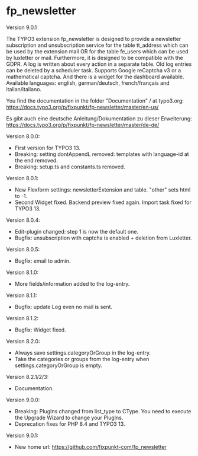 # fp_newsletter

Version 9.0.1

The TYPO3 extension fp_newsletter is designed to provide a newsletter subscription and unsubscription service for the
table tt_address which can be used by the extension mail OR for the table fe_users which can be used by luxletter or mail.
Furthermore, it is designed to be compatible with the GDPR. A log is written about every action in a separate table.
Old log entries can be deleted by a scheduler task.
Supports Google reCaptcha v3 or a mathematical captcha.
And there is a widget for the dashboard available.
Available languages: english, german/deutsch, french/français and italian/italiano.

You find the documentation in the folder "Documentation" / at typo3.org:
https://docs.typo3.org/p/fixpunkt/fp-newsletter/master/en-us/

Es gibt auch eine deutsche Anleitung/Dokumentation zu dieser Erweiterung:
https://docs.typo3.org/p/fixpunkt/fp-newsletter/master/de-de/


Version 8.0.0:
- First version for TYPO3 13.
- Breaking: setting dontAppendL removed: templates with language-id at the end removed.
- Breaking: setup.ts and constants.ts removed.

Version 8.0.1:
- New Flexform settings: newsletterExtension and table. "other" sets html to -1.
- Second Widget fixed. Backend preview fixed again. Import task fixed for TYPO3 13.

Version 8.0.4:
- Edit-plugin changed: step 1 is now the default one.
- Bugfix: unsubscription with captcha is enabled + deletion from Luxletter.

Version 8.0.5:
- Bugfix: email to admin.

Version 8.1.0:
- More fields/information added to the log-entry.

Version 8.1.1:
- Bugfix: update Log even no mail is sent.

Version 8.1.2:
- Bugfix: Widget fixed.

Version 8.2.0:
- Always save settings.categoryOrGroup in the log-entry.
- Take the categories or groups from the log-entry when settings.categoryOrGroup is empty.

Version 8.2.1/2/3:
- Documentation.

Version 9.0.0:
- Breaking: PlugIns changed from list_type to CType. You need to execute the Upgrade Wizard to change your PlugIns.
- Deprecation fixes for PHP 8.4 and TYPO3 13.

Version 9.0.1:
- New home url: https://github.com/fixpunkt-com/fp_newsletter
